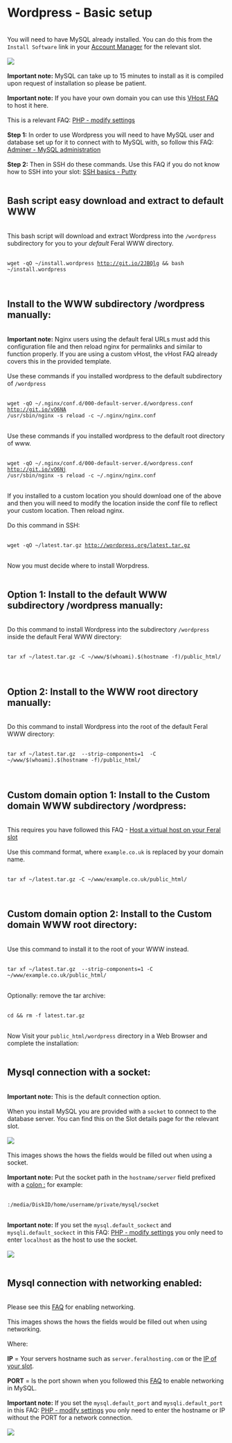 <h1>Wordpress - Basic setup</h1>

        
<br>
You will need to have MySQL already installed. You can do this from the <code>Install Software</code> link in your <a href="https://www.feralhosting.com/manager/">Account Manager</a> for the relevant slot.<br>
<br>
<img src="https://raw.github.com/feralhosting/feralfilehosting/master/Feral%20Wiki/0%20Generic/installmysql.png"><br>
<br>
<strong>Important note:</strong> MySQL can take up to 15 minutes to install as it is compiled upon request of installation so please be patient.<br>
<br>
<strong>Important note:</strong> If you have your own domain you can use this <a href="https://www.feralhosting.com/faq/view?question=52">VHost FAQ</a> to host it here.<br>
<br>
This is a relevant FAQ: <a href="https://www.feralhosting.com/faq/view?question=213">PHP - modify settings</a><br>
<br>
<strong>Step 1:</strong> In order to use Wordpress you will need to have MySQL user and database set up for it to connect with to MySQL with, so follow this FAQ: <a href="https://www.feralhosting.com/faq/view?question=116">Adminer - MySQL administration</a><br>
<br>
<strong>Step 2:</strong> Then in SSH do these commands. Use this FAQ if you do not know how to SSH into your slot: <a href="https://www.feralhosting.com/faq/view?question=12">SSH basics - Putty</a><br>
<br>
<h2>Bash script easy download and extract to default WWW</h2><br>
This bash script will download and extract Wordpress into the <code>&#x2F;wordpress</code> subdirectory for you to your <em>default</em> Feral WWW directory.<br>
<br>
<pre><code>wget -qO ~&#x2F;install.wordpress <a href="http://git.io/2JBQlg">http:&#x2F;&#x2F;git.io&#x2F;2JBQlg</a> &amp;&amp; bash ~&#x2F;install.wordpress</code></pre><br>
<h2>Install to the WWW subdirectory &#x2F;wordpress manually:</h2><br>
 <strong>Important note:</strong> Nginx users using the default feral URLs must add this configuration file and then reload nginx for permalinks and similar to function properly. If you are using a custom vHost, the vHost FAQ already covers this in the provided template.<br>
<br>
Use these commands if you installed wordpress to the default subdirectory of <code>&#x2F;wordpress</code><br>
<br>
<pre><code>wget -qO ~&#x2F;.nginx&#x2F;conf.d&#x2F;000-default-server.d&#x2F;wordpress.conf <a href="http://git.io/vO6NA">http:&#x2F;&#x2F;git.io&#x2F;vO6NA</a>
&#x2F;usr&#x2F;sbin&#x2F;nginx -s reload -c ~&#x2F;.nginx&#x2F;nginx.conf</code></pre><br>
Use these commands if you installed wordpress to the default root directory of www.<br>
<br>
<pre><code>wget -qO ~&#x2F;.nginx&#x2F;conf.d&#x2F;000-default-server.d&#x2F;wordpress.conf&nbsp; <a href="http://git.io/vO6Nj">http:&#x2F;&#x2F;git.io&#x2F;vO6Nj</a>
&#x2F;usr&#x2F;sbin&#x2F;nginx -s reload -c ~&#x2F;.nginx&#x2F;nginx.conf</code></pre><br>
If you installed to a custom location you should download one of the above and then you will need to modify the location inside the conf file to reflect your custom location. Then reload nginx.<br>
<br>
Do this command in SSH:<br>
<br>
<pre><code>wget -qO ~&#x2F;latest.tar.gz <a href="http://wordpress.org/latest.tar.gz">http:&#x2F;&#x2F;wordpress.org&#x2F;latest.tar.gz</a></code></pre><br>
Now you must decide where to install Worpdress.<br>
<br>
<h2>Option 1: Install to the default WWW subdirectory &#x2F;wordpress manually:</h2><br>
Do this command to install Wordpress into the subdirectory <code>&#x2F;wordpress</code> inside the default Feral WWW directory:<br>
<br>
<pre><code>tar xf ~&#x2F;latest.tar.gz -C ~&#x2F;www&#x2F;$(whoami).$(hostname -f)&#x2F;public_html&#x2F;</code></pre><br>
<h2>Option 2: Install to the WWW root directory manually:</h2><br>
Do this command to install Wordpress into the root of the default Feral WWW directory:<br>
<br>
<pre><code>tar xf ~&#x2F;latest.tar.gz&nbsp; --strip-components=1&nbsp; -C ~&#x2F;www&#x2F;$(whoami).$(hostname -f)&#x2F;public_html&#x2F;</code></pre><br>
<h2>Custom domain option 1: Install to the Custom domain WWW subdirectory &#x2F;wordpress:</h2><br>
This requires you have followed this FAQ - <a href="https://www.feralhosting.com/faq/view?question=52">Host a virtual host on your Feral slot</a><br>
<br>
Use this command format, where <code>example.co.uk</code> is replaced by your domain name.<br>
<br>
<pre><code>tar xf ~&#x2F;latest.tar.gz -C ~&#x2F;www&#x2F;example.co.uk&#x2F;public_html&#x2F;</code></pre><br>
<h2>Custom domain option 2: Install to the Custom domain WWW root directory:</h2><br>
Use this command to install it to the root of your WWW instead.<br>
<br>
<pre><code>tar xf ~&#x2F;latest.tar.gz&nbsp; --strip-components=1 -C ~&#x2F;www&#x2F;example.co.uk&#x2F;public_html&#x2F;</code></pre><br>
Optionally: remove the tar archive:<br>
<br>
<pre><code>cd &amp;&amp; rm -f latest.tar.gz</code></pre><br>
Now Visit your <code>public_html&#x2F;wordpress</code> directory in a Web Browser and complete the installation:<br>
<br>
<h2>Mysql connection with a socket:</h2><br>
<strong>Important note:</strong> This is the default connection option.<br>
<br>
When you install MySQL you are provided with a <code>socket</code> to connect to the database server. You can find this on the Slot details page for the relevant slot.<br>
<br>
<img src="https://raw.github.com/feralhosting/feralfilehosting/master/Feral%20Wiki/0%20Generic/mysqlsocket.png"><br>
<br>
This images shows the hows the fields would be filled out when using a socket.<br>
<br>
<strong>Important note:</strong> Put the socket path in the <code>hostname&#x2F;server</code> field prefixed with a <a href="http://en.wikipedia.org/wiki/Colon_%28punctuation%29">colon :</a> for example:<br>
<br>
<pre><code>:&#x2F;media&#x2F;DiskID&#x2F;home&#x2F;username&#x2F;private&#x2F;mysql&#x2F;socket</code></pre><br>
<strong>Important note:</strong> If you set the <code>mysql.default_sockect</code> and <code>mysqli.default_sockect</code> in this FAQ: <a href="https://www.feralhosting.com/faq/view?question=213">PHP - modify settings</a> you only need to enter <code>localhost</code> as the host to use the socket.<br>
<br>
<img src="https://raw.github.com/feralhosting/feralfilehosting/master/Feral%20Wiki/HTTP/Worpress/socket.png"><br>
<br>
<h2>Mysql connection with networking enabled:</h2><br>
Please see this <a href="https://www.feralhosting.com/faq/view?question=9">FAQ</a> for enabling networking.<br>
<br>
This images shows the hows the fields would be filled out when using networking.<br>
<br>
Where:<br>
<br>
<strong>IP</strong> = Your servers hostname such as <code>server.feralhosting.com</code> or the <a href="https://www.feralhosting.com/faq/view?question=74">IP of your slot</a>.<br>
<br>
<strong>PORT</strong> = Is the port shown when you followed this <a href="https://www.feralhosting.com/faq/view?question=9">FAQ</a> to enable networking in MySQL.<br>
<br>
<strong>Important note:</strong> If you set the <code>mysql.default_port</code> and <code>mysqli.default_port</code> in this FAQ: <a href="https://www.feralhosting.com/faq/view?question=213">PHP - modify settings</a> you only need to enter the hostname or IP without the PORT for a network connection.<br>
<br>
<img src="https://raw.github.com/feralhosting/feralfilehosting/master/Feral%20Wiki/HTTP/Worpress/networking.png"><br>
<br>

